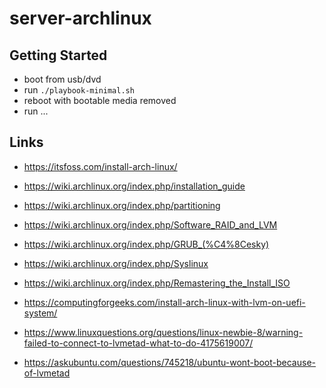 # server-archlinux

## Getting Started

- boot from usb/dvd
- run `./playbook-minimal.sh`
- reboot with bootable media removed
- run ...

## Links 

- https://itsfoss.com/install-arch-linux/

- https://wiki.archlinux.org/index.php/installation_guide
- https://wiki.archlinux.org/index.php/partitioning
- https://wiki.archlinux.org/index.php/Software_RAID_and_LVM
- https://wiki.archlinux.org/index.php/GRUB_(%C4%8Cesky)
- https://wiki.archlinux.org/index.php/Syslinux
- https://wiki.archlinux.org/index.php/Remastering_the_Install_ISO

- https://computingforgeeks.com/install-arch-linux-with-lvm-on-uefi-system/
- https://www.linuxquestions.org/questions/linux-newbie-8/warning-failed-to-connect-to-lvmetad-what-to-do-4175619007/
- https://askubuntu.com/questions/745218/ubuntu-wont-boot-because-of-lvmetad
